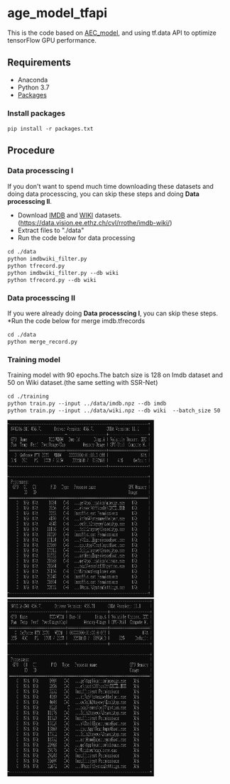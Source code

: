 # age_model_tfapi
This is the code based on [AEC_model](https://github.com/Soyuen/age_estimation_compact_model), and using tf.data API to optimize tensorFlow GPU performance.
## Requirements
* Anaconda
* Python 3.7
* [Packages](https://github.com/Soyuen/age_estimation_compact_model/blob/main/packages.txt)

### Install packages
```
pip install -r packages.txt
```
## Procedure
### Data processcing I
If you don't want to spend much time downloading these datasets and doing data processcing, you can skip these steps and doing **Data processcing II**.
* Download [IMDB](https://data.vision.ee.ethz.ch/cvl/rrothe/imdb-wiki/static/imdb_crop.tar) and [WIKI](https://data.vision.ee.ethz.ch/cvl/rrothe/imdb-wiki/static/wiki_crop.tar) datasets.(https://data.vision.ee.ethz.ch/cvl/rrothe/imdb-wiki/)
* Extract files to "./data"
* Run the code below for data processing
```
cd ./data
python imdbwiki_filter.py
python tfrecord.py
python imdbwiki_filter.py --db wiki
python tfrecord.py --db wiki
```
### Data processcing II
If you were already doing **Data processcing I**, you can skip these steps.
*Run the code below for merge imdb.tfrecords
```
cd ./data
python merge_record.py
```
### Training  model
Training model with 90 epochs.The batch size is 128 on Imdb dataset and 50 on Wiki dataset.(the same setting with SSR-Net)
```
cd ./training
python train.py --input ../data/imdb.npz --db imdb
python train.py --input ../data/wiki.npz --db wiki  --batch_size 50
```

<img src="https://github.com/Soyuen/picture/blob/main/gpu1.JPG" width = "330" height = "400" alt="result"><img src="https://github.com/Soyuen/picture/blob/main/gpu2.JPG" width = "330" height = "400" alt="result">


